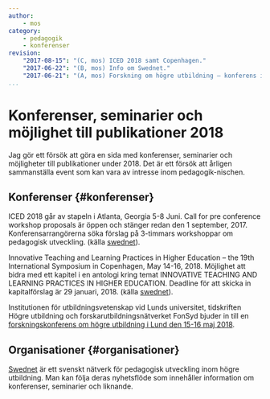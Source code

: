 ```yaml
---
author:
    - mos
category:
    - pedagogik
    - konferenser
revision:
    "2017-08-15": "(C, mos) ICED 2018 samt Copenhagen."
    "2017-06-22": "(B, mos) Info om Swednet."
    "2017-06-21": "(A, mos) Forskning om högre utbildning – konferens i Lund 15-16 maj 2018."
...
```

Konferenser, seminarier och möjlighet till publikationer 2018
===================================

Jag gör ett försök att göra en sida med konferenser, seminarier och möjligheter till publikationer under 2018. Det är ett försök att årligen sammanställa event som kan vara av intresse inom pedagogik-nischen.

<!--more-->



Konferenser {#konferenser}
-----------------------

ICED 2018 går av stapeln i Atlanta, Georgia 5-8 Juni. Call for pre conference workshop proposals är öppen och stänger redan den 1 september, 2017. Konferensarrangörerna söka förslag på 3-timmars workshoppar om pedagogisk utveckling. (källa [swednet](http://www.swednetwork.se/iced-2018-2/)).

Innovative Teaching and Learning Practices in Higher Education – the 19th International Symposium in Copenhagen, May 14-16, 2018. Möjlighet att bidra med ett kapitel i en antologi kring temat INNOVATIVE TEACHING AND LEARNING PRACTICES IN HIGHER EDUCATION. Deadline för att skicka in kapitalförslag är 29 januari, 2018. (källa [swednet](http://www.swednetwork.se/innovative-teaching-and-learning-practices-in-higher-education-the-19th-international-symposium-in-copenhagen-may-14-16-2018/)).

Institutionen för utbildningsvetenskap vid Lunds universitet, tidskriften Högre utbildning och forskarutbildningsnätverket FonSyd bjuder in till en [forskningskonferens om högre utbildning i Lund den 15-16 maj 2018]( http://konferens.ht.lu.se/forskning-om-hogre-utbildning).



Organisationer {#organisationer}
-----------------------

[Swednet](http://www.swednetwork.se/) är ett svenskt nätverk för pedagogisk utveckling inom högre utbildning. Man kan följa deras nyhetsflöde som innehåller information om konferenser, seminarier och liknande.
